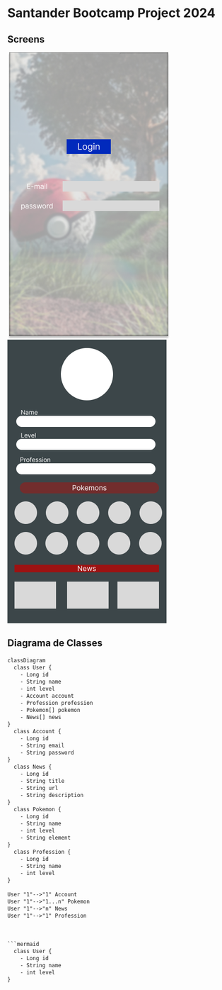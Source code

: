 # Santander Bootcamp Project 2024

## Screens

  <img src="src/assets/to_readme/Login.png" alt="Login" width="368" style="float: left; margin-right: 10px">
  <img src="src/assets/to_readme/Home screen.png" alt="Home screen" width="360">

## Diagrama de Classes

```mermaid
classDiagram
  class User {
    - Long id
    - String name
    - int level
    - Account account
    - Profession profession
    - Pokemon[] pokemon
    - News[] news
}
  class Account {
    - Long id
    - String email
    - String password
}
  class News {
    - Long id
    - String title
    - String url
    - String description
}
  class Pokemon {
    - Long id
    - String name
    - int level
    - String element
}
  class Profession {
    - Long id
    - String name
    - int level
}

User "1"-->"1" Account
User "1"-->"1...n" Pokemon
User "1"-->"n" News
User "1"-->"1" Profession



```mermaid
  class User {
    - Long id
    - String name
    - int level
}

